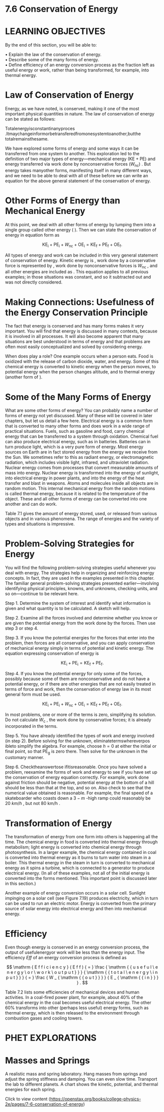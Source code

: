 # 7.6 Conservation of Energy

# LEARNING OBJECTIVES

By the end of this section, you will be able to:

• Explain the law of the conservation of energy.   
• Describe some of the many forms of energy.   
• Define efficiency of an energy conversion process as the fraction left as useful energy or work, rather than being transformed, for example, into thermal energy.

# Law of Conservation of Energy

Energy, as we have noted, is conserved, making it one of the most important physical quantities in nature. The law of conservation of energy can be stated as follows:

Totalenergyisconstantinanyproces .Itmaychangeinformorbetransferedfromonesystemtoanother,butthe totalremainsthesame.

We have explored some forms of energy and some ways it can be transferred from one system to another. This exploration led to the definition of two major types of energy—mechanical energy $( \mathrm { K E + P E } )$ and energy transferred via work done by nonconservative forces $( W _ { \mathrm { n c } } )$ . But energy takes manyother forms, manifesting itself in many different ways, and we need to be able to deal with all of these before we can write an equation for the above general statement of the conservation of energy.

# Other Forms of Energy than Mechanical Energy

At this point, we deal with all other forms of energy by lumping them into a single group called other energy ( ). Then we can state the conservation of energy in equation form as

$$
\mathrm { K E _ { i } } + \mathrm { P E _ { i } } + W _ { \mathrm { n c } } + \mathrm { O E _ { i } } = \mathrm { K E _ { f } } + \mathrm { P E _ { f } } + \mathrm { O E _ { f } } .
$$

All types of energy and work can be included in this very general statement of conservation of energy. Kinetic energy is , work done by a conservative force is represented by , work done by nonconservative forces is $W _ { \mathrm { n c } }$ , and all other energies are included as . This equation applies to all previous examples; in those situations was constant, and so it subtracted out and was not directly considered.

# Making Connections: Usefulness of the Energy Conservation Principle

The fact that energy is conserved and has many forms makes it very important. You will find that energy is discussed in many contexts, because it is involved in all processes. It will also become apparent that many situations are best understood in terms of energy and that problems are often most easily conceptualized and solved by considering energy.

When does play a role? One example occurs when a person eats. Food is oxidized with the release of carbon dioxide, water, and energy. Some of this chemical energy is converted to kinetic energy when the person moves, to potential energy when the person changes altitude, and to thermal energy (another form of ).

# Some of the Many Forms of Energy

What are some other forms of energy? You can probably name a number of forms of energy not yet discussed. Many of these will be covered in later chapters, but let us detail a few here. Electrical energy is a common form that is converted to many other forms and does work in a wide range of practical situations. Fuels, such as gasoline and food, carry chemical energy that can be transferred to a system through oxidation. Chemical fuel can also produce electrical energy, such as in batteries. Batteries can in turn produce light, which is a very pure form of energy. Most energy sources on Earth are in fact stored energy from the energy we receive from the Sun. We sometimes refer to this as radiant energy, or electromagnetic radiation, which includes visible light, infrared, and ultraviolet radiation. Nuclear energy comes from processes that convert measurable amounts of mass into energy. Nuclear energy is transformed into the energy of sunlight, into electrical energy in power plants, and into the energy of the heat transfer and blast in weapons. Atoms and molecules inside all objects are in random motion. This internal mechanical energy from the random motions is called thermal energy, because it is related to the temperature of the object. These and all other forms of energy can be converted into one another and can do work.

Table 7.1 gives the amount of energy stored, used, or released from various objects and in various phenomena. The range of energies and the variety of types and situations is impressive.

# Problem-Solving Strategies for Energy

You will find the following problem-solving strategies useful whenever you deal with energy. The strategies help in organizing and reinforcing energy concepts. In fact, they are used in the examples presented in this chapter. The familiar general problem-solving strategies presented earlier—involving identifying physical principles, knowns, and unknowns, checking units, and so on—continue to be relevant here.

Step 1. Determine the system of interest and identify what information is given and what quantity is to be calculated. A sketch will help.

Step 2. Examine all the forces involved and determine whether you know or are given the potential energy from the work done by the forces. Then use step 3 or step 4.

Step 3. If you know the potential energies for the forces that enter into the problem, then forces are all conservative, and you can apply conservation of mechanical energy simply in terms of potential and kinetic energy. The equation expressing conservation of energy is

$$
\mathrm { K E _ { i } } + \mathrm { P E _ { i } } = \mathrm { K E _ { f } } + \mathrm { P E _ { f } } .
$$

Step 4. If you know the potential energy for only some of the forces, possibly because some of them are nonconservative and do not have a potential energy, or if there are other energies that are not easily treated in terms of force and work, then the conservation of energy law in its most general form must be used.

$$
\mathrm { K E _ { i } } + \mathrm { P E _ { i } } + W _ { \mathrm { n c } } + \mathrm { O E _ { i } } = \mathrm { K E _ { f } } + \mathrm { P E _ { f } } + \mathrm { O E _ { f } } .
$$

In most problems, one or more of the terms is zero, simplifying its solution. Do not calculate $W _ { \mathrm { c } }$ , the work done by conservative forces; it is already incorporated in the terms.

Step 5. You have already identified the types of work and energy involved (in step 2). Before solving for the unknown, eliminatetermswhereverpos ibleto simplify the algebra. For example, choose $h = 0$ at either the initial or final point, so that $\mathrm { P E _ { g } }$ is zero there. Then solve for the unknown in the customary manner.

Step 6. Checktheanswertose ifitisreasonable. Once you have solved a problem, reexamine the forms of work and energy to see if you have set up the conservation of energy equation correctly. For example, work done against friction should be negative, potential energy at the bottom of a hill should be less than that at the top, and so on. Also check to see that the numerical value obtained is reasonable. For example, the final speed of a skateboarder who coasts down a $3 - m$ -high ramp could reasonably be $2 0 \ k m / h$ , but not $8 0 ~ \mathsf { k m / h }$ .

# Transformation of Energy

The transformation of energy from one form into others is happening all the time. The chemical energy in food is converted into thermal energy through metabolism; light energy is converted into chemical energy through photosynthesis. In a larger example, the chemical energy contained in coal is converted into thermal energy as it burns to turn water into steam in a boiler. This thermal energy in the steam in turn is converted to mechanical energy as it spins a turbine, which is connected to a generator to produce electrical energy. (In all of these examples, not all of the initial energy is converted into the forms mentioned. This important point is discussed later in this section.)



Another example of energy conversion occurs in a solar cell. Sunlight impinging on a solar cell (see Figure 7.19) produces electricity, which in turn can be used to run an electric motor. Energy is converted from the primary source of solar energy into electrical energy and then into mechanical energy.

# Efficiency

Even though energy is conserved in an energy conversion process, the output of usefulenergyor work will be less than the energy input. The efficiency $E f f$ of an energy conversion process is defined as

$$
\mathrm { E f f i c i e n c y } ( E f f ) { = } \frac { \mathrm { { u s e f u l \ e n e r g y \ o r \ w o r k \ o u t p u t } } } { \mathrm { { t o t a l \ e n e r g y \ i n p u t } } } { = } \frac { W _ { \mathrm { { o u t } } } } { E _ { \mathrm { { i n } } } } .
$$

Table 7.2 lists some efficiencies of mechanical devices and human activities. In a coal-fired power plant, for example, about $40 \%$ of the chemical energy in the coal becomes useful electrical energy. The other $60 \%$ transforms into other (perhaps less useful) energy forms, such as thermal energy, which is then released to the environment through combustion gases and cooling towers.

# PHET EXPLORATIONS

# Masses and Springs

A realistic mass and spring laboratory. Hang masses from springs and adjust the spring stiffness and damping. You can even slow time. Transport the lab to different planets. A chart shows the kinetic, potential, and thermal energies for each spring.

Click to view content (https://openstax.org/books/college-physics-2e/pages/7-6-conservation-of-energy)